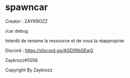 # spawncar

Creator : ZAYKROZZ

/car debug

Interdit de rename la ressource et de vous la réapproprier

Discord : https://discord.gg/AGD5RbSEwG

Zaykrozz#5556

Copyright By Zaykrozz
